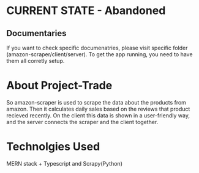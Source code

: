 # CURRENT STATE - Abandoned

## Documentaries
If you want to check specific documenatries, please visit specific folder (amazon-scraper/client/server). To get the app running, you need to have them all corretly setup.

# About Project-Trade
So amazon-scraper is used to scrape the data about the products from amazon. Then it calculates daily sales based on the reviews that product recieved recently. On the client this data is shown in a user-friendly way, and the server connects the scraper and the client together.

# Technolgies Used
MERN stack + Typescript and Scrapy(Python)
